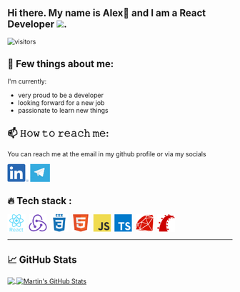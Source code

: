 ## Hi there. My name is Alex👋 and I am a React Developer <img src="https://media.giphy.com/media/WUlplcMpOCEmTGBtBW/giphy.gif" width="30">.
![visitors](https://visitor-badge-reloaded.herokuapp.com/badge?page_id=tarassov.tarassov&color=00cf00)

## :book: Few things about me:
I'm currently:
- very proud to be a developer 
- looking forward for a new job
- passionate to learn new things

## 📫 𝙷𝚘𝚠 𝚝𝚘 𝚛𝚎𝚊𝚌𝚑 𝚖𝚎:
You can reach me at the email in my github profile or via my socials

[<img src="https://raw.githubusercontent.com/tarassov/tarassov/master/linkedin.png" height="40em" align="center" alt="Follow alexander-tarasov-dev on LinkedIn" title="Follow alexander-tarasov-dev on LinkedIn"/>](https://www.linkedin.com/in/alexander-tarasov-dev/)
[<img src="https://raw.githubusercontent.com/tarassov/tarassov/master/telegram.png" height="40em" align="center" alt="Write via Telegram" title="Write via Telegram"/>](https://t.me/tarasov_a )

## :fire: Tech stack :
<div>
  <img src="https://github.com/devicons/devicon/blob/master/icons/react/react-original-wordmark.svg" title="React" alt="React" width="40" height="40"/>&nbsp;
  <img src="https://github.com/devicons/devicon/blob/master/icons/redux/redux-original.svg" title="Redux" alt="Redux " width="40" height="40"/>&nbsp;
  <img src="https://github.com/devicons/devicon/blob/master/icons/css3/css3-plain-wordmark.svg"  title="CSS3" alt="CSS" width="40" height="40"/>&nbsp;
  <img src="https://github.com/devicons/devicon/blob/master/icons/html5/html5-original.svg" title="HTML5" alt="HTML" width="40" height="40"/>&nbsp;
  <img src="https://github.com/devicons/devicon/blob/master/icons/javascript/javascript-original.svg" title="JavaScript" alt="JavaScript" width="40" />&nbsp;
  <img src="https://github.com/devicons/devicon/blob/master/icons/typescript/typescript-original.svg" title="Typescript" alt="Typescript" width="40" />&nbsp;
  <img src="https://github.com/devicons/devicon/blob/master/icons/ruby/ruby-plain.svg" title="Ruby" **alt="Ruby" width="40" height="40"/>&nbsp;
  <img src="https://github.com/devicons/devicon/blob/master/icons/rails/rails-plain.svg" title="Rails" **alt="Rails" width="40" height="40"/>&nbsp;
</div>

---

## &#x1f4c8; GitHub Stats

<a href="https://github.com/tarassov/tarassov">
  <img align="center" src="https://github-readme-stats.vercel.app/api/top-langs/?username=tarassov&hide=java,html,tex&title_color=ffffff&text_color=c9cacc&icon_color=2bbc8a&bg_color=1d1f21&langs_count=5" />
</a>
<a href="https://github.com/tarassov/tarassov">
  <img align="center" src="https://github-readme-stats.vercel.app/api?username=tarassov&show_icons=true&line_height=40&count_private=true&title_color=ffffff&text_color=c9cacc&icon_color=2bbc8a&bg_color=1d1f21" alt="Martin's GitHub Stats" />
</a>



